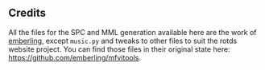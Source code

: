 ## Credits
All the files for the SPC and MML generation available here are the work of [emberling](https://github.com/emberling), except `music.py` and tweaks to other files to suit the rotds website project. You can find those files in their original state here: https://github.com/emberling/mfvitools.

